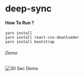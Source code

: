 # deep-sync

#### How To Run ?
```
yarn install
yarn install react-csv-downloader
yarn install bootstrap
```

###### Demo
![30 Sec Demo](https://github.com/amananku26/deep-sync/blob/working-branch/ezgif.com-gif-maker.gif
)
